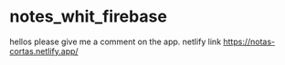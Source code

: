 # notes_whit_firebase

hellos please give me a comment on the app.
netlify link
https://notas-cortas.netlify.app/
